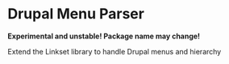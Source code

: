 # Drupal Menu Parser

**Experimental and unstable! Package name may change!**

Extend the Linkset library to handle Drupal menus and hierarchy
